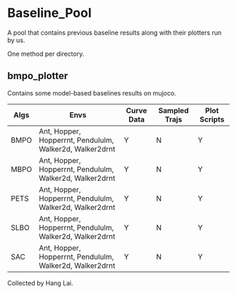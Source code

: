 # Baseline_Pool
A pool that contains previous baseline results along with their plotters run by us.

One method per directory.

## bmpo_plotter

Contains some model-based baselines results on mujoco.

|  Algs   | Envs  | Curve Data | Sampled Trajs | Plot Scripts |
|  ----  | ----  | ----  | ----  | ----  |
| BMPO  | Ant, Hopper, Hopperrnt, Pendululm, Walker2d, Walker2drnt | Y | N | Y
| MBPO  | Ant, Hopper, Hopperrnt, Pendululm, Walker2d, Walker2drnt | Y | N | Y
| PETS  | Ant, Hopper, Hopperrnt, Pendululm, Walker2d, Walker2drnt | Y | N | Y
| SLBO  | Ant, Hopper, Hopperrnt, Pendululm, Walker2d, Walker2drnt | Y | N | Y
| SAC  | Ant, Hopper, Hopperrnt, Pendululm, Walker2d, Walker2drnt | Y | N | Y

Collected by Hang Lai.
